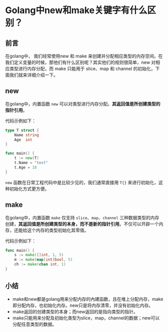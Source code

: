 #               Golang中new和make关键字有什么区别？

## 前言

在golang中， 我们经常使用new 和 make 来创建并分配相应类型的内存空间。在我们定义变量的时候，那他们有什么区别呢？其实他们的规则很简单，new 对相应类型进行内存分配，而 make 只能用于 slice、map 和 channel 的初始化，下面我们就来详细介绍一下。



## new

在golang中，内置函数 `new` 可以对类型进行内存分配。**其返回值是所创建类型的指针引用**。

代码示例如下：

```go
type T struct {
	Name string
    Age  int
}

func main() {
	t := new(T)
	t.Name = "test"
    t.Age = 18
}
```

 `new` 函数在日常工程代码中是比较少见的，我们通常直接用 `T{}` 来进行初始化，这种初始化方式更方便。



## make

在golang中，内置函数 `make` 仅支持 `slice`、`map`、`channel` 三种数据类型的内存创建，**其返回值是所创建类型的本身，而不是新的指针引用**。不仅可以开辟一个内存，还能给这个内存的类型初始化其零值。

代码示例如下：

```go
func main() {
	s := make([]int, 1, 5)
	m := make(map[int]bool, 5)
	ch := make(chan int, 1)
}
```



## 小结

- make和new都是golang用来分配内存的內建函数，且在堆上分配内存，make 即分配内存，也初始化内存。new只是将内存清零，并没有初始化内存。
- make返回的创建类型的本身；而new返回的是指向类型的指针。
- make只能用来分配及初始化类型为slice，map，channel的数据；new可以分配任意类型的数据。



